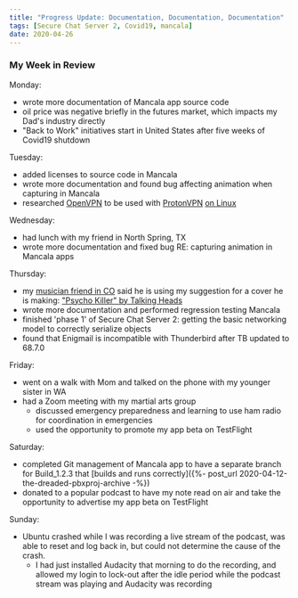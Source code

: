 ```yaml
---
title: "Progress Update: Documentation, Documentation, Documentation"
tags: [Secure Chat Server 2, Covid19, mancala]
date: 2020-04-26
---
```

### My Week in Review
Monday:
- wrote more documentation of Mancala app source code
- oil price was negative briefly in the futures market, which impacts my Dad's industry directly
- "Back to Work" initiatives start in United States after five weeks of Covid19 shutdown

Tuesday:
- added licenses to source code in Mancala
- wrote more documentation and found bug affecting animation when capturing in Mancala
- researched [OpenVPN](https://proprivacy.com/vpn/comparison/best-vpn-openvpn) to be used with [ProtonVPN](https://protonvpn.com/free-vpn) [on Linux](https://protonvpn.com/support/linux-vpn-setup/)

Wednesday:
- had lunch with my friend in North Spring, TX
- wrote more documentation and fixed bug RE: capturing animation in Mancala apps

Thursday:
- my [musician friend in CO](https://soundcloud.com/ronnie-walker-785434986) said he is using my suggestion for a cover he is making: ["Psycho Killer" by Talking Heads](https://soundcloud.com/ronnie-walker-785434986/psycho-killer-demo-1)
- wrote more documentation and performed regression testing Mancala
- finished 'phase 1' of Secure Chat Server 2: getting the basic networking model to correctly serialize objects
- found that Enigmail is incompatible with Thunderbird after TB updated to 68.7.0

Friday:
- went on a walk with Mom and talked on the phone with my younger sister in WA
- had a Zoom meeting with my martial arts group
  - discussed emergency preparedness and learning to use ham radio for coordination in emergencies
  - used the opportunity to promote my app beta on TestFlight

Saturday:
- completed Git management of Mancala app to have a separate branch for Build_1.2.3 that [builds and runs correctly]({%- post_url 2020-04-12-the-dreaded-pbxproj-archive -%})
- donated to a popular podcast to have my note read on air and take the opportunity to advertise my app beta on TestFlight

Sunday:
- Ubuntu crashed while I was recording a live stream of the podcast, was able to reset and log back in, but could not determine the cause of the crash.
  + I had just installed Audacity that morning to do the recording, and allowed my login to lock-out after the idle period while the podcast stream was playing and Audacity was recording

